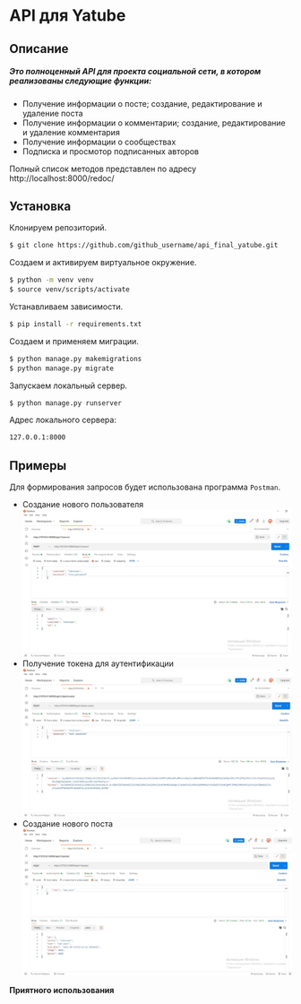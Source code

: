 # API для Yatube

## Описание
##### Это полноценный API для проекта социальной сети, в котором реализованы следующие функции:
- Получение информации о посте; создание, редактирование и удаление поста
- Получение информации о комментарии; создание, редактирование и удаление комментария
- Получение информации о сообществах
- Подписка и просмотор подписанных авторов

Полный список методов представлен по адресу http://localhost:8000/redoc/


## Установка
Клонируем репозиторий.
```sh
$ git clone https://github.com/github_username/api_final_yatube.git
```
Создаем и активируем виртуальное окружение.
```sh
$ python -m venv venv
$ source venv/scripts/activate
```
Устанавливаем зависимости.
```sh
$ pip install -r requirements.txt
```
Создаем и применяем миграции.
```sh
$ python manage.py makemigrations 
$ python manage.py migrate
```
Запускаем локальный сервер.
```sh
$ python manage.py runserver
```
Адрес локального сервера:
```sh
127.0.0.1:8000
```
## Примеры

Для формирования запросов будет использована программа `Postman`.
- Создание нового пользователя
![Создание нового пользователя](https://github.com/klo-kly/pictures/blob/master/API_YATUBE/create_user.jpg)
- Получение токена для аутентификации
![Получение токена для аутентификации](https://github.com/klo-kly/pictures/blob/master/API_YATUBE/jwt_token.jpg)
- Создание нового поста
![Создание нового поста](https://github.com/klo-kly/pictures/blob/master/API_YATUBE/create_post.jpg)



**Приятного использования**
